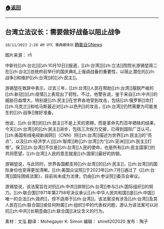 ###  [:house:返回](README.md)
---


## 台湾立法议长：需要做好战备以阻止战争
`10/11/2023 2:28 AM UTC 雅典娜快讯` [轉載自GNews](https://gnews.org/articles/1816780)

图片来源： rfi

中新社[[zh:台北]][[zh:10月10日]]报道，[[zh:台湾]][[zh:立法]]院院长游锡堃周二在[[zh:台北]]总统府前举行的国庆典礼上强调战备的重要性，以阻止潜在的[[zh:战争]]和维护[[zh:台湾]]的[[zh:民主]]。

游锡堃在致辞中表示，过去三年，[[zh:台湾]]人民在帮助[[zh:台湾]]摆脱严峻的[[zh:新冠]][[zh:疫情]]上表现出了韧性。不过，他警告说，鉴于来自[[zh:中共]]的威胁日益增大，特别是[[zh:民主]]在世界各地受到攻击，包括[[zh:俄罗斯]]攻打[[zh:乌克兰]]和哈马斯最近对[[zh:以色列]]的攻击，[[zh:台湾]]仍然需要为可能发生的[[zh:战争]]做好准备。

他说，[[zh:台湾]]的[[zh:民主]]不是上天的恩赐，而是革命先烈百年牺牲的结果，今天[[zh:台湾]]的[[zh:民主]]进步，包括三次权力交接，已得到国际广泛认可。[[zh:美国有线电视新闻网]]（CNN）将[[zh:台湾]]描述为世界[[zh:民主]]的“亮点”，以及[[zh:经济学人]][[zh:智库]]称[[zh:台湾]]为“[[zh:亚洲]][[zh:民主]]灯塔”。保卫[[zh:台湾]]不仅是[[zh:台湾]]人民的使命，也是所有[[zh:民主国家]]的共同愿望，[[zh:台湾]]人民的意志就是[[zh:国家]]最好的防御。

游锡堃说，与此同时，世界各国都支持[[zh:台湾]]的[[zh:民主]]，[[zh:台湾]]的国际身份也变得更加清晰。[[zh:美国众议院]]于2023年[[zh:7月]]通过了《[[zh:台湾]]国际团结法案》，目前尚未成为法律，仍由[[zh:参议院]]委员会审议。

游锡堃说，该法案旨在对抗[[zh:中共]]排除[[zh:台湾]]参与[[zh:国际组织]]的努力。[[zh:联合国]]1971年第2758号决议承认[[zh:中华人民共和国]]是[[zh:中国]]唯一的合法[[zh:政府]]，但不适用于[[zh:台湾]]。该法案没有涉及[[zh:台湾]]及其人民在[[zh:联合国]]或任何附属[[zh:组织]]中的代表权问题，游认为该法案可以对抗[[zh:中共]]长期歪曲[[zh:联合国]]决议含义的行为。

素材：文泓   翻译：Mohegayer K. Simon  编辑： shirell202020  发布：陶子

